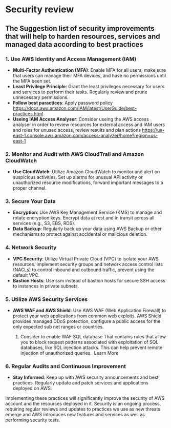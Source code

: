 # Security review

## The Suggestion list of security improvements that will help to harden resources, services and managed data according to best practices

### 1. Use AWS Identity and Access Management (IAM)

- **Multi-Factor Authentication (MFA)**: Enable MFA for all users, make sure that users can manage their MFA devices, and have no permissions until the MFA been set.
- **Least Privilege Principle**: Grant the least privileges necessary for users and services to perform their tasks. Regularly review and prune unnecessary permissions.
- **Follow best paractices**: Apply password policy <https://docs.aws.amazon.com/IAM/latest/UserGuide/best-practices.html>
- **Useing IAM Access Analyser**: Consider useing the AWS access analyser in order to review resources for external access and IAM users and roles for unused access, review results and plan actions <https://us-east-1.console.aws.amazon.com/access-analyzer/home?region=us-east-1>

### 2. Monitor and Audit with AWS CloudTrail and Amazon CloudWatch

- **Use CloudWatch**: Utilize Amazon CloudWatch to monitor and alert on suspicious activities. Set up alarms for unusual API activity or unauthorized resource modifications, forward important messages to a proper channel.

### 3. Secure Your Data

- **Encryption**: Use AWS Key Management Service (KMS) to manage and rotate encryption keys. Encrypt data at rest and in transit across all services (e.g., S3, EBS, RDS).
- **Data Backup**: Regularly back up your data using AWS Backup or other mechanisms to protect against accidental or malicious deletion.

### 4. Network Security

- **VPC Security**: Utilize Virtual Private Cloud (VPC) to isolate your AWS resources. Implement security groups and network access control lists (NACLs) to control inbound and outbound traffic, prevent using the default VPC.
- **Bastion Hosts**: Use ssm instead of bastion hosts for secure SSH access to instances in private subnets.

### 5. Utilize AWS Security Services

- **AWS WAF and AWS Shield**: Use AWS WAF (Web Application Firewall) to protect your web applications from common web exploits. AWS Shield provides managed DDoS protection, configure a public access for the only expected sub net ranges or countries.

  1. Consider to enable WAF SQL database That contains rules that allow you to block request patterns associated with exploitation of SQL databases, like SQL injection attacks. This can help prevent remote injection of unauthorized queries.  Learn More

### 6. Regular Audits and Continuous Improvement

- **Stay Informed**: Keep up with AWS security announcements and best practices. Regularly update and patch services and applications deployed on AWS.

Implementing these practices will significantly improve the security of AWS account and the resources deployed in it. Security is an ongoing process, requiring regular reviews and updates to practices we use as new threats emerge and AWS introduces new features and services as well as performing security tests.
